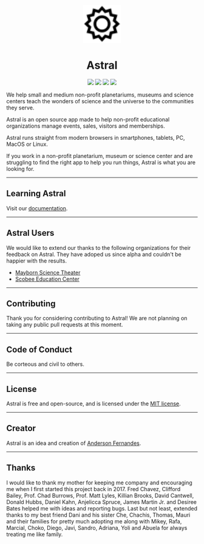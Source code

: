 <p align="center">
  <img src="https://raw.githubusercontent.com/anderfernandes/astral/refs/heads/beta/server/storage/app/public/logo.svg" width="100" />
</p>
<h1 align="center">Astral</h1>
<p align="center">
  <img src="https://img.shields.io/badge/version-1.0.0--beta.0-black" />
  <img src="https://img.shields.io/github/issues/anderfernandes/astral" />
  <img src="https://img.shields.io/github/stars/anderfernandes/astral" />
  <img src="https://img.shields.io/github/license/anderfernandes/astral" />
</p>

We help small and medium non-profit planetariums, museums and science centers teach the wonders of science and the universe to the communities they serve.

Astral is an open source app made to help non-profit educational organizations manage events, sales, visitors and memberships.

Astral runs straight from modern browsers in smartphones, tablets, PC, MacOS or Linux.

If you work in a non-profit planetarium, museum or science center and are struggling to find the right app to help you run things, Astral is what you are looking for.

<hr />

## Learning Astral

Visit our [documentation](https://github.com/anderfernandes/astral/blob/beta/ui/apps/docs/src/docs/introduction.md).

<hr />

## Astral Users

We would like to extend our thanks to the following organizations for their feedback on Astral. They have adoped us since alpha and couldn't be happier with the results.

- [Mayborn Science Theater](http://www.starsatnight.org)
- [Scobee Education Center](https://http://sacscobee.org)

<hr />

## Contributing

Thank you for considering contributing to Astral! We are not planning on taking any public pull requests at this moment.

<hr />

## Code of Conduct

Be corteous and civil to others.

<hr />

## License

Astral is free and open-source, and is licensed under the [MIT license](https://opensource.org/licenses/MIT).

<hr />

## Creator

Astral is an idea and creation of [Anderson Fernandes](https://anderfernandes.com).

<hr />

## Thanks

I would like to thank my mother for keeping me company and encouraging me when I first started this project back in 2017. Fred Chavez, Clifford Bailey, Prof. Chad Burrows, Prof. Matt Lyles, Killian Brooks, David Cantwell, Donald Hubbs, Daniel Kahn, Anjelicca Spruce, James Martin Jr. and Desiree Bates helped me with ideas and reporting bugs. Last but not least, extended thanks to my best friend Dani and his sister Che, Chachis, Thomas, Mauri and their families for pretty much adopting me along with Mikey, Rafa, Marcial, Choko, Diego, Javi, Sandro, Adriana, Yoli and Abuela for always treating me like family.
